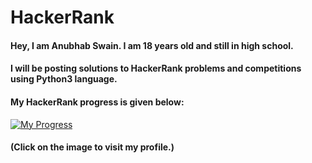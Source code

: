 # HackerRank

#### Hey, I am Anubhab Swain. I am 18 years old and still in high school.
#### I will be posting solutions to HackerRank problems and competitions using Python3 language.

#### My HackerRank progress is given below:

[![My Progress](https://github.com/anubhab-code/HackerRank/blob/master/progress.png "My Progress")](http://hackerrank.com/anubhabswain69 "My Progress")

#### (Click on the image to visit my profile.)

